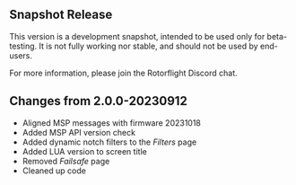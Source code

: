 ## Snapshot Release

This version is a development snapshot, intended to be used only for beta-testing.
It is not fully working nor stable, and should not be used by end-users.

For more information, please join the Rotorflight Discord chat.

## Changes from 2.0.0-20230912

- Aligned MSP messages with firmware 20231018
- Added MSP API version check
- Added dynamic notch filters to the *Filters* page
- Added LUA version to screen title
- Removed *Failsafe* page
- Cleaned up code
